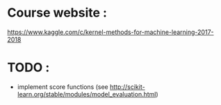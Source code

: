 # Course website :

https://www.kaggle.com/c/kernel-methods-for-machine-learning-2017-2018

# TODO :

- implement score functions (see http://scikit-learn.org/stable/modules/model_evaluation.html)
